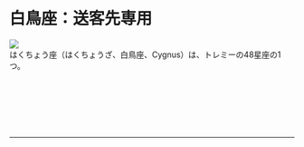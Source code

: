 <div id="page">
	<div id="main_image">
		<div id="main_image_inner">
			<h1>白鳥座：送客先専用</h1>
		</div>
	</div>
	<img id="main-thum" src="https://sinozu.github.io/static20200403/08/seiza_hakuchou.png ">
		<div id="section01">
			はくちょう座（はくちょうざ、白鳥座、Cygnus）は、トレミーの48星座の1つ。
		</div>
</div>
<br>
<br>
<br>
<br>
<br>
<br>
<hr>
<div class="uz-uo_placement_code_follower uz-ny"></div>
<link rel="stylesheet" href="https://dev-speee-ad.akamaized.net/tag/uo_placement_code_follower/css/outer-style.css">
<script async type="text/javascript" src="https://dev-speee-ad.akamaized.net/tag/uo_placement_code_follower/js/outer-frame.min.js" charset="utf-8"></script>
